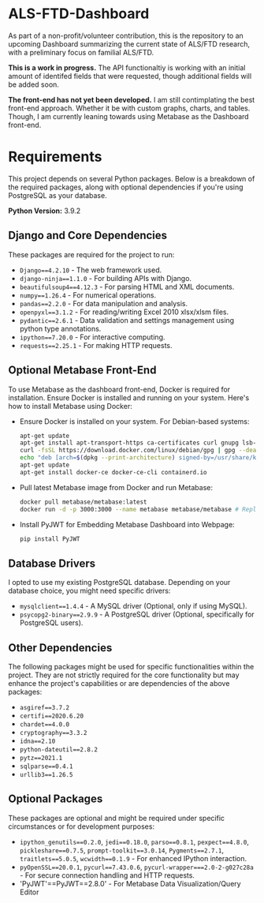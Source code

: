 # ALS-FTD-Dashboard
As part of a non-profit/volunteer contribution, this is the repository to an upcoming Dashboard summarizing the current state of ALS/FTD research, with a preliminary focus on familial ALS/FTD.

**This is a work in progress.** The API functionaltiy is working with an initial amount of identifed fields that were requested, though additional fields will be added soon.

**The front-end has not yet been developed.** I am still contimplating the best front-end approach. Whether it be with custom graphs, charts, and tables. Though, I am currently leaning towards using Metabase as the Dashboard front-end.

# Requirements
This project depends on several Python packages. Below is a breakdown of the required packages, along with optional dependencies if you're using PostgreSQL as your database.

**Python Version:** 3.9.2

## Django and Core Dependencies
These packages are required for the project to run:

- `Django==4.2.10` - The web framework used.
- `django-ninja==1.1.0` - For building APIs with Django.
- `beautifulsoup4==4.12.3` - For parsing HTML and XML documents.
- `numpy==1.26.4` - For numerical operations.
- `pandas==2.2.0` - For data manipulation and analysis.
- `openpyxl==3.1.2` - For reading/writing Excel 2010 xlsx/xlsm files.
- `pydantic==2.6.1` - Data validation and settings management using python type annotations.
- `ipython==7.20.0` - For interactive computing.
- `requests==2.25.1` - For making HTTP requests.

## Optional Metabase Front-End
To use Metabase as the dashboard front-end, Docker is required for installation. Ensure Docker is installed and running on your system. Here's how to install Metabase using Docker:

- Ensure Docker is installed on your system. For Debian-based systems:
  ```sh
  apt-get update
  apt-get install apt-transport-https ca-certificates curl gnupg lsb-release
  curl -fsSL https://download.docker.com/linux/debian/gpg | gpg --dearmor -o /usr/share/keyrings/docker-archive-keyring.gpg
  echo "deb [arch=$(dpkg --print-architecture) signed-by=/usr/share/keyrings/docker-archive-keyring.gpg] https://download.docker.com/linux/debian $(lsb_release -cs) stable" | tee /etc/apt/sources.list.d/docker.list > /dev/null
  apt-get update
  apt-get install docker-ce docker-ce-cli containerd.io

- Pull latest Metabase image from Docker and run Metabase:
  ```sh
  docker pull metabase/metabase:latest
  docker run -d -p 3000:3000 --name metabase metabase/metabase # Replace Port '3000' with Different Port if Desired
  
- Install PyJWT for Embedding Metabase Dashboard into Webpage:
  ```sh
  pip install PyJWT

## Database Drivers
I opted to use my existing PostgreSQL database. Depending on your database choice, you might need specific drivers:

- `mysqlclient==1.4.4` - A MySQL driver (Optional, only if using MySQL).
- `psycopg2-binary==2.9.9` - A PostgreSQL driver (Optional, specifically for PostgreSQL users).

## Other Dependencies
The following packages might be used for specific functionalities within the project. They are not strictly required for the core functionality but may enhance the project's capabilities or are dependencies of the above packages:

- `asgiref==3.7.2`
- `certifi==2020.6.20`
- `chardet==4.0.0`
- `cryptography==3.3.2`
- `idna==2.10`
- `python-dateutil==2.8.2`
- `pytz==2021.1`
- `sqlparse==0.4.1`
- `urllib3==1.26.5`

## Optional Packages
These packages are optional and might be required under specific circumstances or for development purposes:

- `ipython_genutils==0.2.0`, `jedi==0.18.0`, `parso==0.8.1`, `pexpect==4.8.0`, `pickleshare==0.7.5`, `prompt-toolkit==3.0.14`, `Pygments==2.7.1`, `traitlets==5.0.5`, `wcwidth==0.1.9` - For enhanced IPython interaction.
- `pyOpenSSL==20.0.1`, `pycurl==7.43.0.6`, `pycurl-wrapper===2.0-2-g027c28a` - For secure connection handling and HTTP requests.
- 'PyJWT'==PyJWT==2.8.0' - For Metabase Data Visualization/Query Editor
